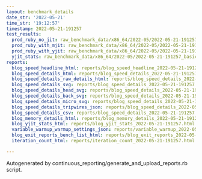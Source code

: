 ```yaml
---
layout: benchmark_details
date_str: '2022-05-21'
time_str: '19:12:57'
timestamp: 2022-05-21-191257
test_results:
  prod_ruby_no_jit: raw_benchmark_data/x86_64/2022-05/2022-05-21-191257_basic_benchmark_prod_ruby_no_jit.json
  prod_ruby_with_mjit: raw_benchmark_data/x86_64/2022-05/2022-05-21-191257_basic_benchmark_prod_ruby_with_mjit.json
  prod_ruby_with_yjit: raw_benchmark_data/x86_64/2022-05/2022-05-21-191257_basic_benchmark_prod_ruby_with_yjit.json
  yjit_stats: raw_benchmark_data/x86_64/2022-05/2022-05-21-191257_basic_benchmark_yjit_stats.json
reports:
  blog_speed_headline_html: reports/blog_speed_headline_2022-05-21-191257.html
  blog_speed_details_html: reports/blog_speed_details_2022-05-21-191257.html
  blog_speed_details_raw_details_html: reports/blog_speed_details_2022-05-21-191257.raw_details.html
  blog_speed_details_svg: reports/blog_speed_details_2022-05-21-191257.svg
  blog_speed_details_head_svg: reports/blog_speed_details_2022-05-21-191257.head.svg
  blog_speed_details_back_svg: reports/blog_speed_details_2022-05-21-191257.back.svg
  blog_speed_details_micro_svg: reports/blog_speed_details_2022-05-21-191257.micro.svg
  blog_speed_details_tripwires_json: reports/blog_speed_details_2022-05-21-191257.tripwires.json
  blog_speed_details_csv: reports/blog_speed_details_2022-05-21-191257.csv
  blog_memory_details_html: reports/blog_memory_details_2022-05-21-191257.html
  blog_yjit_stats_html: reports/blog_yjit_stats_2022-05-21-191257.html
  variable_warmup_warmup_settings_json: reports/variable_warmup_2022-05-21-191257.warmup_settings.json
  blog_exit_reports_bench_list_html: reports/blog_exit_reports_2022-05-21-191257.bench_list.html
  iteration_count_html: reports/iteration_count_2022-05-21-191257.html

---
```

Autogenerated by continuous_reporting/generate_and_upload_reports.rb script.
